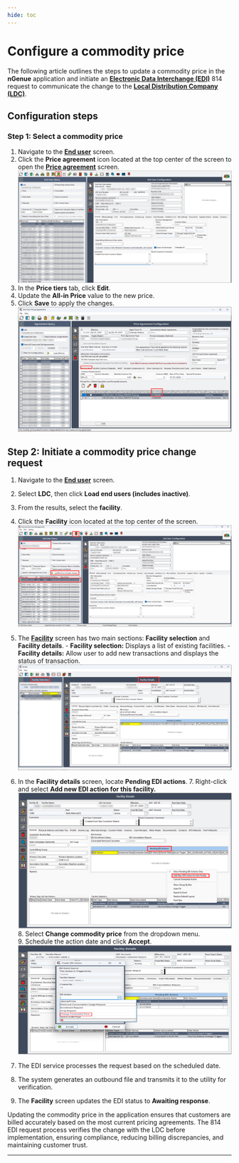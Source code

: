 ```yaml
---
hide: toc
---
```



# Configure a commodity price

The following article outlines the steps to update a commodity price in the **nGenue** application and initiate an [**Electronic Data Interchange (EDI)**](../../../index.md) 814 request to communicate the change to the [**Local Distribution Company (LDC)**](../../../../ldcs/ldcs_overview.md).

## Configuration steps

### Step 1: Select a commodity price

1. Navigate to the [**End user**](../../../../getting_started/end_users/overview.md) screen.  
2. Click the **Price agreement** icon located at the top center of the screen to open the [**Price agreement**](../../../../prospect_quote_engine/ldc_pricing_product_configuration.md) screen.
![price_agreement](../../../images/price_agreement_1.png) 
3. In the **Price tiers** tab, click **Edit**.  
4. Update the **All-in Price** value to the new price.  
5. Click **Save** to apply the changes.
![price_tiers](../../../images/price_tier.png)

## Step 2: Initiate a commodity price change request

1. Navigate to the [**End user**](../../../../getting_started/end_users/overview.md) screen.
2. Select **LDC**, then click **Load end users (includes inactive)**.
3. From the results, select the **facility**.
4. Click the **Facility** icon located at the top center of the screen.
![facility_icon](../../../images/facility_icon.png)
5. The [**Facility**](../../../../facility_management/overview.md) screen has two main sections: **Facility selection** and **Facility details**.
       - **Facility selection:** Displays a list of existing facilities.
       - **Facility details:** Allow user to add new transactions and displays the status of transaction.
        ![facility_screen](../../../images/facility_screen.png)

6. In the **Facility details** screen, locate **Pending EDI actions**. 
    7. Right-click and select **Add new EDI action for this facility.**
    ![pending_edi](../../../images/pending_edi_action.png)  
    8. Select **Change commodity price** from the dropdown menu.  
    9. Schedule the action date and click **Accept**. <br>
        ![change_commodity_price](../../../images/change_commodity_price.png)
7. The EDI service processes the request based on the scheduled date.  
8. The system generates an outbound file and transmits it to the utility for verification.  
9. The **Facility** screen updates the EDI status to **Awaiting response**.

Updating the commodity price in the application ensures that customers are billed accurately based on the most current pricing agreements. The 814 EDI request process verifies the change with the LDC before implementation, ensuring compliance, reducing billing discrepancies, and maintaining customer trust.

---